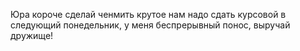 Юра короче сделай ченмить крутое нам надо сдать курсовой в следующий понедельник, у меня беспрерывный понос, выручай дружище!
